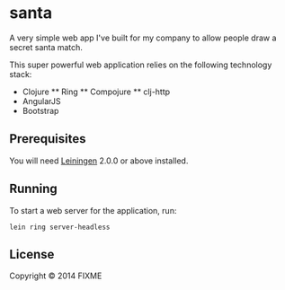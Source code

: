 # santa

A very simple web app I've built for my company to allow people draw a secret santa match.

This super powerful web application relies on the following technology stack:

* Clojure
** Ring
** Compojure
** clj-http
* AngularJS
* Bootstrap

## Prerequisites

You will need [Leiningen][] 2.0.0 or above installed.

[leiningen]: https://github.com/technomancy/leiningen

## Running

To start a web server for the application, run:

    lein ring server-headless

## License

Copyright © 2014 FIXME
